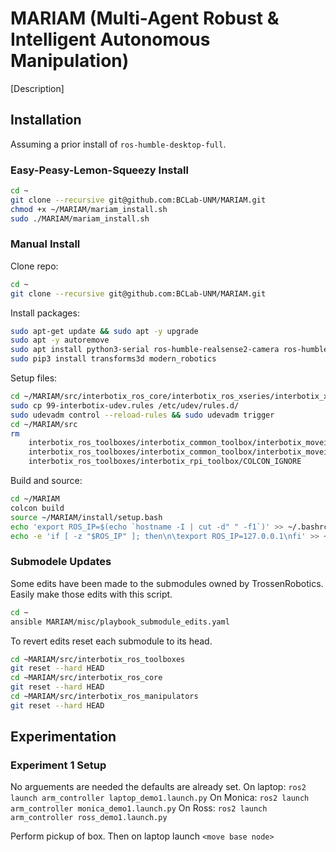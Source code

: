 # MARIAM (Multi-Agent Robust & Intelligent Autonomous Manipulation)

[Description]

## Installation

Assuming a prior install of `ros-humble-desktop-full`.

### Easy-Peasy-Lemon-Squeezy Install

```bash
cd ~
git clone --recursive git@github.com:BCLab-UNM/MARIAM.git
chmod +x ~/MARIAM/mariam_install.sh
sudo ./MARIAM/mariam_install.sh
```

### Manual Install
Clone repo:
```bash
cd ~
git clone --recursive git@github.com:BCLab-UNM/MARIAM.git
```

Install packages:
```bash
sudo apt-get update && sudo apt -y upgrade
sudo apt -y autoremove
sudo apt install python3-serial ros-humble-realsense2-camera ros-humble-dynamixel-sdk ros-humble-ros2-control ros-humble-ros2-control-test-assets ros-humble-graph-msgs ros-humble-rviz-visual-tools ros-humble-hardware-interface ros-humble-moveit ros-humble-tf-transformations ros-humble-joint-trajectory-controller python3-rosdep python3-colcon-common-extensions python3-colcon-clean ros-humble-apriltag ros-humble-moveit-visual-tools python3-pip ansible
sudo pip3 install transforms3d modern_robotics
```

Setup files:
```bash
cd ~/MARIAM/src/interbotix_ros_core/interbotix_ros_xseries/interbotix_xs_sdk
sudo cp 99-interbotix-udev.rules /etc/udev/rules.d/
sudo udevadm control --reload-rules && sudo udevadm trigger
cd ~/MARIAM/src
rm                                                                                                  \
    interbotix_ros_toolboxes/interbotix_common_toolbox/interbotix_moveit_interface/COLCON_IGNORE      \
    interbotix_ros_toolboxes/interbotix_common_toolbox/interbotix_moveit_interface_msgs/COLCON_IGNORE \
    interbotix_ros_toolboxes/interbotix_rpi_toolbox/COLCON_IGNORE
```

Build and source:
```bash
cd ~/MARIAM
colcon build
source ~/MARIAM/install/setup.bash
echo 'export ROS_IP=$(echo `hostname -I | cut -d" " -f1`)' >> ~/.bashrc
echo -e 'if [ -z "$ROS_IP" ]; then\n\texport ROS_IP=127.0.0.1\nfi' >> ~/.bashrc
```

### Submodele Updates
Some edits have been made to the submodules owned by TrossenRobotics. Easily make those edits with this script.

```bash
cd ~
ansible MARIAM/misc/playbook_submodule_edits.yaml
```

To revert edits reset each submodule to its head.
```bash
cd ~MARIAM/src/interbotix_ros_toolboxes
git reset --hard HEAD
cd ~MARIAM/src/interbotix_ros_core
git reset --hard HEAD
cd ~MARIAM/src/interbotix_ros_manipulators
git reset --hard HEAD
```
## Experimentation

### Experiment 1 Setup
No arguements are needed the defaults are already set.
On laptop: `ros2 launch arm_controller laptop_demo1.launch.py`
On Monica: `ros2 launch arm_controller monica_demo1.launch.py`
On Ross: `ros2 launch arm_controller ross_demo1.launch.py`

Perform pickup of box.
Then on laptop launch  `<move base node>`
